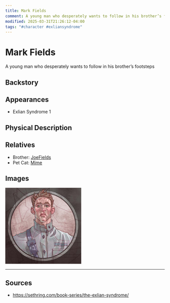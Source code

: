 ```yaml
---
title: Mark Fields
comment: A young man who desperately wants to follow in his brother’s footsteps
modified: 2025-03-31T21:26:12-04:00
tags: "#character #exliansyndrome"
---
```

# Mark Fields

A young man who desperately wants to follow in his brother’s footsteps

## Backstory

## Appearances

- Exlian Syndrome 1

## Physical Description

## Relatives

- Brother: [JoeFields](JoeFields.md)
- Pet Cat: [Mime](Mime.md)

## Images

![](../../Attachments/Mark_1.png)

---
## Sources
- https://sethring.com/book-series/the-exlian-syndrome/